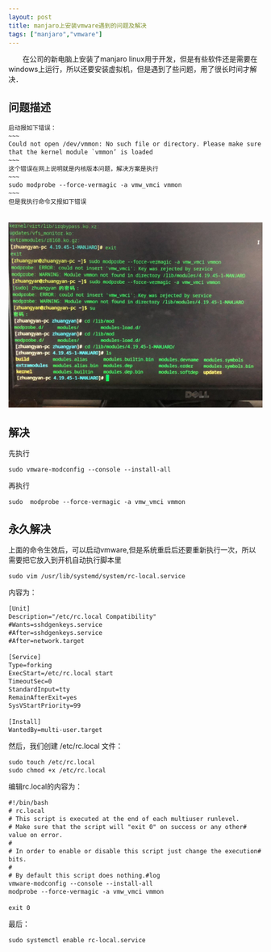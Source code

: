 ```yaml
---
layout: post
title: manjaro上安装vmware遇到的问题及解决
tags: ["manjaro","vmware"]
---
```


　　在公司的新电脑上安装了manjaro linux用于开发，但是有些软件还是需要在windows上运行，所以还要安装虚拟机，但是遇到了些问题，用了很长时间才解决．

## 问题描述
    启动报如下错误：
    ~~~
    Could not open /dev/vmmon: No such file or directory. Please make sure that the kernel module `vmmon’ is loaded
    ~~~
    这个错误在网上说明就是内核版本问题，解决方案是执行
    ~~~
    sudo modprobe --force-vermagic -a vmw_vmci vmmon
    ~~~
    但是我执行命令又报如下错误
　　　<img src="/static/img/2019/vmware01.jpg" width = "800px" title="错误"/>

## 解决

先执行
~~~
sudo vmware-modconfig --console --install-all
~~~
再执行
~~~
sudo  modprobe --force-vermagic -a vmw_vmci vmmon
~~~

## 永久解决

上面的命令生效后，可以启动vmware,但是系统重启后还要重新执行一次，所以需要把它放入到开机自动执行脚本里
~~~
sudo vim /usr/lib/systemd/system/rc-local.service
~~~

内容为：
~~~
[Unit]
Description="/etc/rc.local Compatibility" 
#Wants=sshdgenkeys.service
#After=sshdgenkeys.service
#After=network.target

[Service]
Type=forking
ExecStart=/etc/rc.local start
TimeoutSec=0
StandardInput=tty
RemainAfterExit=yes
SysVStartPriority=99

[Install]
WantedBy=multi-user.target
~~~

然后，我们创建 /etc/rc.local 文件：
~~~
sudo touch /etc/rc.local
sudo chmod +x /etc/rc.local
~~~

编辑rc.local的内容为：
~~~
#!/bin/bash
# rc.local
# This script is executed at the end of each multiuser runlevel.
# Make sure that the script will "exit 0" on success or any other# value on error.
#
# In order to enable or disable this script just change the execution# bits.
#
# By default this script does nothing.#log
vmware-modconfig --console --install-all
modprobe --force-vermagic -a vmw_vmci vmmon

exit 0
~~~

最后：
~~~
sudo systemctl enable rc-local.service
~~~

